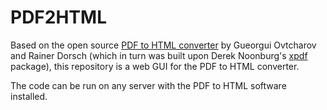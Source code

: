 PDF2HTML
========

Based on the open source <a href="http://pdftohtml.sourceforge.net/">PDF to HTML converter</a> by Gueorgui Ovtcharov and Rainer Dorsch (which in turn was built upon Derek Noonburg's <a href="http://www.foolabs.com/xpdf/">xpdf</a> package), this repository is a web GUI for the PDF to HTML converter. 

The code can be run on any server with the PDF to HTML software installed.
